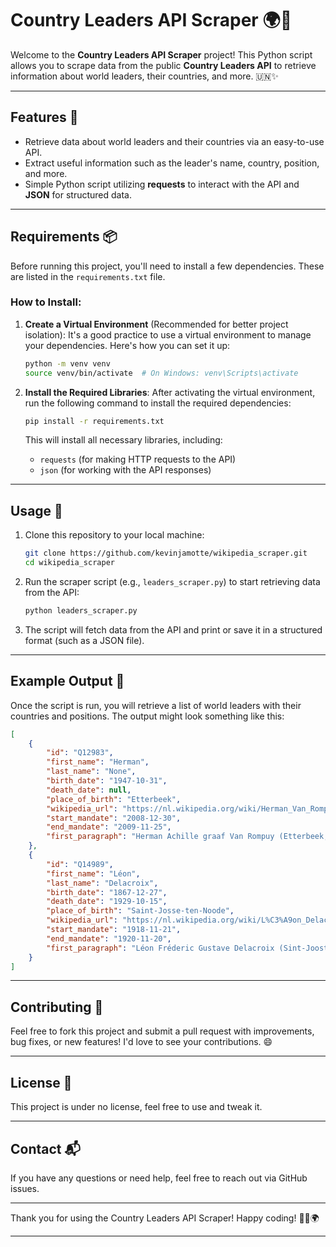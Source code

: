 # Country Leaders API Scraper 🌍💼

Welcome to the **Country Leaders API Scraper** project! This Python script allows you to scrape data from the public **Country Leaders API** to retrieve information about world leaders, their countries, and more. 🇺🇳✨

---

## Features 🚀

- Retrieve data about world leaders and their countries via an easy-to-use API.
- Extract useful information such as the leader's name, country, position, and more.
- Simple Python script utilizing **requests** to interact with the API and **JSON** for structured data.

---

## Requirements 📦

Before running this project, you'll need to install a few dependencies. These are listed in the `requirements.txt` file.

### How to Install:

1. **Create a Virtual Environment** (Recommended for better project isolation):
   It's a good practice to use a virtual environment to manage your dependencies. Here's how you can set it up:

   ```bash
   python -m venv venv
   source venv/bin/activate  # On Windows: venv\Scripts\activate
   ```

2. **Install the Required Libraries**:
   After activating the virtual environment, run the following command to install the required dependencies:

   ```bash
   pip install -r requirements.txt
   ```

   This will install all necessary libraries, including:
   - `requests` (for making HTTP requests to the API)
   - `json` (for working with the API responses)

---

## Usage 📖

1. Clone this repository to your local machine:

   ```bash
   git clone https://github.com/kevinjamotte/wikipedia_scraper.git
   cd wikipedia_scraper
   ```

2. Run the scraper script (e.g., `leaders_scraper.py`) to start retrieving data from the API:

   ```bash
   python leaders_scraper.py
   ```


3. The script will fetch data from the API and print or save it in a structured format (such as a JSON file).

---

## Example Output 🎉

Once the script is run, you will retrieve a list of world leaders with their countries and positions. The output might look something like this:

```json
[
    {
        "id": "Q12983",
        "first_name": "Herman",
        "last_name": "None",
        "birth_date": "1947-10-31",
        "death_date": null,
        "place_of_birth": "Etterbeek",
        "wikipedia_url": "https://nl.wikipedia.org/wiki/Herman_Van_Rompuy",
        "start_mandate": "2008-12-30",
        "end_mandate": "2009-11-25",
        "first_paragraph": "Herman Achille graaf Van Rompuy (Etterbeek, 31 oktober 1947) is een Belgische politicus van de christendemocratische partij CD&V. Hij was tussen 30 december 2008 en 25 november 2009 de premier van België en van 1 januari 2010 tot en met 30 november 2014 voorzitter van de Europese Raad, in de media vaak incorrect 'president van Europa' genoemd. Op 19 november 2009 werd bekendgemaakt dat hij was verkozen tot de eerste permanente voorzitter en op 1 maart 2012 werd Van Rompuy met algemene stemmen door de 27 staatshoofden en regeringsleiders van de EU voor een tweede mandaat benoemd. Na deze termijn was hij niet meer herkiesbaar. "
    },
    {
        "id": "Q14989",
        "first_name": "Léon",
        "last_name": "Delacroix",
        "birth_date": "1867-12-27",
        "death_date": "1929-10-15",
        "place_of_birth": "Saint-Josse-ten-Noode",
        "wikipedia_url": "https://nl.wikipedia.org/wiki/L%C3%A9on_Delacroix",
        "start_mandate": "1918-11-21",
        "end_mandate": "1920-11-20",
        "first_paragraph": "Léon Fréderic Gustave Delacroix (Sint-Joost-ten-Node, 27 december 1867 – Baden-Baden, 15 oktober 1929) was een Belgisch katholiek politicus. De Léon Delacroixstraat in Anderlecht en het metrostation Delacroix werden naar hem vernoemd. "
    }
]
```

---

## Contributing 🤝

Feel free to fork this project and submit a pull request with improvements, bug fixes, or new features! I'd love to see your contributions. 😄

---

## License 📝

This project is under no license, feel free to use and tweak it.

---

## Contact 📬

If you have any questions or need help, feel free to reach out via GitHub issues.

---

Thank you for using the Country Leaders API Scraper! Happy coding! 🧑‍💻🌍

---
